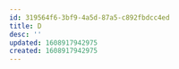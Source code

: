 ```yaml
---
id: 319564f6-3bf9-4a5d-87a5-c892fbdcc4ed
title: D
desc: ''
updated: 1608917942975
created: 1608917942975
---
```



